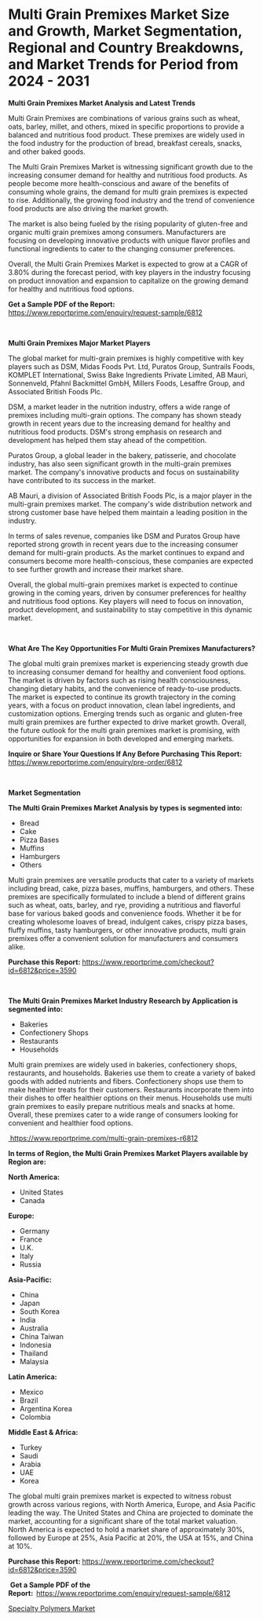 <p><h1>Multi Grain Premixes Market Size and Growth, Market Segmentation, Regional and Country Breakdowns, and Market Trends for Period from 2024 -  2031</h1></p><p><strong>Multi Grain Premixes Market Analysis and Latest Trends</strong></p>
<p><p>Multi Grain Premixes are combinations of various grains such as wheat, oats, barley, millet, and others, mixed in specific proportions to provide a balanced and nutritious food product. These premixes are widely used in the food industry for the production of bread, breakfast cereals, snacks, and other baked goods.</p><p>The Multi Grain Premixes Market is witnessing significant growth due to the increasing consumer demand for healthy and nutritious food products. As people become more health-conscious and aware of the benefits of consuming whole grains, the demand for multi grain premixes is expected to rise. Additionally, the growing food industry and the trend of convenience food products are also driving the market growth.</p><p>The market is also being fueled by the rising popularity of gluten-free and organic multi grain premixes among consumers. Manufacturers are focusing on developing innovative products with unique flavor profiles and functional ingredients to cater to the changing consumer preferences.</p><p>Overall, the Multi Grain Premixes Market is expected to grow at a CAGR of 3.80% during the forecast period, with key players in the industry focusing on product innovation and expansion to capitalize on the growing demand for healthy and nutritious food options.</p></p>
<p><strong>Get a Sample PDF of the Report:&nbsp;</strong> <a href="https://www.reportprime.com/enquiry/request-sample/6812">https://www.reportprime.com/enquiry/request-sample/6812</a></p>
<p>&nbsp;</p>
<p><strong>Multi Grain Premixes Major Market Players</strong></p>
<p><p>The global market for multi-grain premixes is highly competitive with key players such as DSM, Midas Foods Pvt. Ltd, Puratos Group, Suntrails Foods, KOMPLET International, Swiss Bake Ingredients Private Limited, AB Mauri, Sonnenveld, Pfahnl Backmittel GmbH, Millers Foods, Lesaffre Group, and Associated British Foods Plc.</p><p>DSM, a market leader in the nutrition industry, offers a wide range of premixes including multi-grain options. The company has shown steady growth in recent years due to the increasing demand for healthy and nutritious food products. DSM's strong emphasis on research and development has helped them stay ahead of the competition.</p><p>Puratos Group, a global leader in the bakery, patisserie, and chocolate industry, has also seen significant growth in the multi-grain premixes market. The company's innovative products and focus on sustainability have contributed to its success in the market.</p><p>AB Mauri, a division of Associated British Foods Plc, is a major player in the multi-grain premixes market. The company's wide distribution network and strong customer base have helped them maintain a leading position in the industry.</p><p>In terms of sales revenue, companies like DSM and Puratos Group have reported strong growth in recent years due to the increasing consumer demand for multi-grain products. As the market continues to expand and consumers become more health-conscious, these companies are expected to see further growth and increase their market share.</p><p>Overall, the global multi-grain premixes market is expected to continue growing in the coming years, driven by consumer preferences for healthy and nutritious food options. Key players will need to focus on innovation, product development, and sustainability to stay competitive in this dynamic market.</p></p>
<p>&nbsp;</p>
<p><strong>What Are The Key Opportunities For Multi Grain Premixes Manufacturers?</strong></p>
<p><p>The global multi grain premixes market is experiencing steady growth due to increasing consumer demand for healthy and convenient food options. The market is driven by factors such as rising health consciousness, changing dietary habits, and the convenience of ready-to-use products. The market is expected to continue its growth trajectory in the coming years, with a focus on product innovation, clean label ingredients, and customization options. Emerging trends such as organic and gluten-free multi grain premixes are further expected to drive market growth. Overall, the future outlook for the multi grain premixes market is promising, with opportunities for expansion in both developed and emerging markets.</p></p>
<p><strong>Inquire or Share Your Questions If Any Before Purchasing This Report:</strong> <a href="https://www.reportprime.com/enquiry/pre-order/6812">https://www.reportprime.com/enquiry/pre-order/6812</a></p>
<p>&nbsp;</p>
<p><strong>Market Segmentation</strong></p>
<p><strong>The Multi Grain Premixes Market Analysis by types is segmented into:</strong></p>
<p><ul><li>Bread</li><li>Cake</li><li>Pizza Bases</li><li>Muffins</li><li>Hamburgers</li><li>Others</li></ul></p>
<p><p>Multi grain premixes are versatile products that cater to a variety of markets including bread, cake, pizza bases, muffins, hamburgers, and others. These premixes are specifically formulated to include a blend of different grains such as wheat, oats, barley, and rye, providing a nutritious and flavorful base for various baked goods and convenience foods. Whether it be for creating wholesome loaves of bread, indulgent cakes, crispy pizza bases, fluffy muffins, tasty hamburgers, or other innovative products, multi grain premixes offer a convenient solution for manufacturers and consumers alike.</p></p>
<p><strong>Purchase this Report:&nbsp;</strong><a href="https://www.reportprime.com/checkout?id=6812&price=3590">https://www.reportprime.com/checkout?id=6812&price=3590</a></p>
<p>&nbsp;</p>
<p><strong>The Multi Grain Premixes Market Industry Research by Application is segmented into:</strong></p>
<p><ul><li>Bakeries</li><li>Confectionery Shops</li><li>Restaurants</li><li>Households</li></ul></p>
<p><p>Multi grain premixes are widely used in bakeries, confectionery shops, restaurants, and households. Bakeries use them to create a variety of baked goods with added nutrients and fibers. Confectionery shops use them to make healthier treats for their customers. Restaurants incorporate them into their dishes to offer healthier options on their menus. Households use multi grain premixes to easily prepare nutritious meals and snacks at home. Overall, these premixes cater to a wide range of consumers looking for convenient and healthier food options.</p></p>
<p><a href="https://www.reportprime.com/multi-grain-premixes-r6812">&nbsp;https://www.reportprime.com/multi-grain-premixes-r6812</a></p>
<p><strong>In terms of Region, the Multi Grain Premixes Market Players available by Region are:</strong></p>
<p>
    <p> <strong> North America: </strong>
        <ul>
            <li>United States</li>
            <li>Canada</li>
        </ul>
        </p> 
    <p> <strong> Europe: </strong>
        <ul>
            <li>Germany</li>
            <li>France</li>
            <li>U.K.</li>
            <li>Italy</li>
            <li>Russia</li>
        </ul>
        </p> 
    <p> <strong> Asia-Pacific: </strong>
        <ul>
            <li>China</li>
            <li>Japan</li>
            <li>South Korea</li>
            <li>India</li>
            <li>Australia</li>
            <li>China Taiwan</li>
            <li>Indonesia</li>
            <li>Thailand</li>
            <li>Malaysia</li>
        </ul>
        </p> 
    <p> <strong> Latin America: </strong>
        <ul>
            <li>Mexico</li>
            <li>Brazil</li>
            <li>Argentina Korea</li>
            <li>Colombia</li>
        </ul>
        </p> 
    <p> <strong> Middle East & Africa: </strong>
        <ul>
            <li>Turkey</li>
            <li>Saudi</li>
            <li>Arabia</li>
            <li>UAE</li>
            <li>Korea</li>
        </ul>
    </p>
    </p>
<p><p>The global multi grain premixes market is expected to witness robust growth across various regions, with North America, Europe, and Asia Pacific leading the way. The United States and China are projected to dominate the market, accounting for a significant share of the total market valuation. North America is expected to hold a market share of approximately 30%, followed by Europe at 25%, Asia Pacific at 20%, the USA at 15%, and China at 10%.</p></p>
<p><strong>Purchase this Report: </strong><a href="https://www.reportprime.com/checkout?id=6812&price=3590">https://www.reportprime.com/checkout?id=6812&price=3590</a></p>
<p>&nbsp;<strong>Get a Sample PDF of the Report:&nbsp;&nbsp;</strong><a href="https://www.reportprime.com/enquiry/request-sample/6812">https://www.reportprime.com/enquiry/request-sample/6812</a></p>
<p><strong></strong></p>
<p><p><a href="https://cute-banjo-8ca.notion.site/Specialty-Polymers-Market-Research-Report-The-Key-To-Successful-Business-Strategy-Forecasted-for-Pe-b1d91afce8574447bca991ffa6c189c3">Specialty Polymers Market</a></p></p>